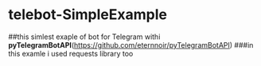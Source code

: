 # telebot-SimpleExample
##this simlest exaple of bot for Telegram withi **pyTelegramBotAPI**(https://github.com/eternnoir/pyTelegramBotAPI)
###in this examle i used requests library too
